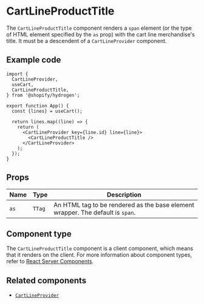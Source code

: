 # CartLineProductTitle


The `CartLineProductTitle` component renders a `span` element (or the type of HTML element specified by
the `as` prop) with the cart line merchandise's title. It must be a descendent of a `CartLineProvider` component.

## Example code

```tsx
import {
  CartLineProvider,
  useCart,
  CartLineProductTitle,
} from '@shopify/hydrogen';

export function App() {
  const {lines} = useCart();

  return lines.map((line) => {
    return (
      <CartLineProvider key={line.id} line={line}>
        <CartLineProductTitle />
      </CartLineProvider>
    );
  });
}
```

## Props

| Name | Type              | Description                                                                    |
| ---- | ----------------- | ------------------------------------------------------------------------------ |
| `as` | `TTag` | An HTML tag to be rendered as the base element wrapper. The default is `span`. |

## Component type

The `CartLineProductTitle` component is a client component, which means that it renders on the client. For more information about component types, refer to [React Server Components](https://shopify.dev/custom-storefronts/hydrogen/react-server-components).

## Related components

- [`CartLineProvider`](/docs/components/cart/cartlineprovider.md)
